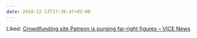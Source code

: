 ```yaml
---
date: 2018-12-13T17:36:47+02:00
---
```


Liked: [Crowdfunding site Patreon is purging far-right figures – VICE News](https://news.vice.com/en_us/article/qvqeev/crowdfunding-site-patreon-is-purging-far-right-figures)
